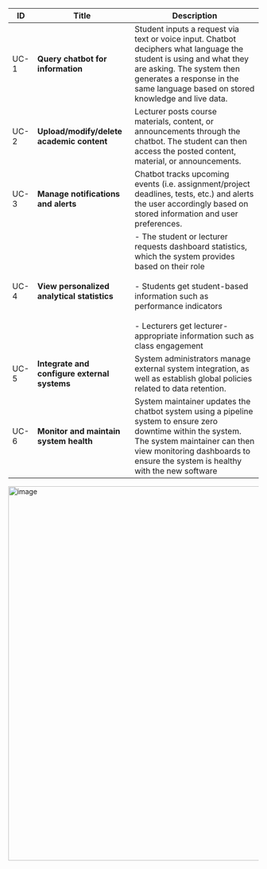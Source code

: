 
| ID   | Title                                                             | Description                                                                                                                                                                                                                                                                    |
| ---- | ----------------------------------------------------------------- | ------------------------------------------------------------------------------------------------------------------------------------------------------------------------------------------------------------------------------------------------------------------------------ |
|UC-1 | **Query chatbot for information**                                   | Student inputs a request via text or voice input. Chatbot deciphers what language the student is using and what they are asking. The system then generates a response in the same language based on stored knowledge and live data.                                                  |
|UC-2 | **Upload/modify/delete academic content**                                      | Lecturer posts course materials, content, or announcements through the chatbot. The student can then access the posted content, material, or announcements.                                                                                                                    |
|UC-3 | **Manage notifications and alerts**                       | Chatbot tracks upcoming events (i.e. assignment/project deadlines, tests, etc.) and alerts the user accordingly based on stored information and user preferences.<br>                                                                                                          |
|UC-4 | **View personalized analytical statistics**                       | - The student or lecturer requests dashboard statistics, which the system provides based on their role<br>    <br>- Students get student-based information such as performance indicators<br>    <br>- Lecturers get lecturer-appropriate information such as class engagement |
|UC-5 | **Integrate and configure external systems<br>** | System administrators manage external system integration, as well as establish global policies related to data retention.                                                                                                                                                  |
|UC-6 | **Monitor and maintain system health<br>**                        | System maintainer updates the chatbot system using a pipeline system to ensure zero downtime within the system. The system maintainer can then view monitoring dashboards to ensure the system is healthy with the new software<br>                                            |

<img width="953" height="754" alt="image" src="https://github.com/user-attachments/assets/4fcd2901-d93a-439e-bad6-5988f069ff46" />
